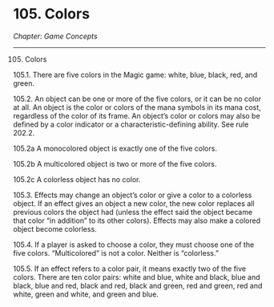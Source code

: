 # 105. Colors

*Chapter: Game Concepts*

---

105. Colors



105.1. There are five colors in the Magic game: white, blue, black, red, and green.



105.2. An object can be one or more of the five colors, or it can be no color at all. An object is the color or colors of the mana symbols in its mana cost, regardless of the color of its frame. An object’s color or colors may also be defined by a color indicator or a characteristic-defining ability. See rule 202.2.



105.2a A monocolored object is exactly one of the five colors.



105.2b A multicolored object is two or more of the five colors.



105.2c A colorless object has no color.



105.3. Effects may change an object’s color or give a color to a colorless object. If an effect gives an object a new color, the new color replaces all previous colors the object had (unless the effect said the object became that color “in addition” to its other colors). Effects may also make a colored object become colorless.



105.4. If a player is asked to choose a color, they must choose one of the five colors. “Multicolored” is not a color. Neither is “colorless.”



105.5. If an effect refers to a color pair, it means exactly two of the five colors. There are ten color pairs: white and blue, white and black, blue and black, blue and red, black and red, black and green, red and green, red and white, green and white, and green and blue.


